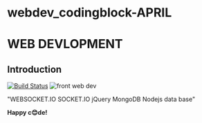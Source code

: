 # webdev_codingblock-APRIL
# WEB DEVLOPMENT
## Introduction
[![Build Status](https://travis-ci.org/mapbox/dyno.svg?branch=master)](https://travis-ci.org/mapbox/dyno)
![front web dev](https://github.com/saurabhprasadsah/developer-roadmap/blob/master/images/frontend.png?raw=true)



  
 "WEBSOCKET.IO
 SOCKET.IO
 jQuery
 MongoDB
 Nodejs
 data base"

**Happy c😊de!**



